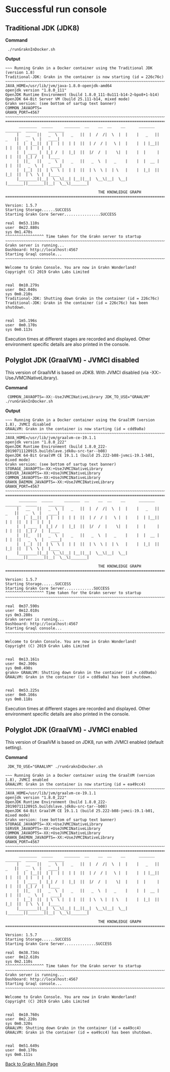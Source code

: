 # Successful run console

## Traditional JDK (JDK8)

**Command**
```
 ./runGraknInDocker.sh
```

**Output**

``` 
~~~ Running Grakn in a Docker container using the Traditional JDK (version 1.8)
Traditional-JDK: Grakn in the container is now starting (id = 226c76c)
~~~~~~~~~~~~~~~~~~~~~~~~~~~~~~~~~~~~~~~~~~~~~~~~~~~~~~~~~~~~~~~~~~~~~~~~~~
JAVA_HOME=/usr/lib/jvm/java-1.8.0-openjdk-amd64
openjdk version "1.8.0_111"
OpenJDK Runtime Environment (build 1.8.0_111-8u111-b14-2~bpo8+1-b14)
OpenJDK 64-Bit Server VM (build 25.111-b14, mixed mode)
Grakn version: (see bottom of sartup text banner)
COMMON_JAVAOPTS=
GRAKN_PORT=4567
~~~~~~~~~~~~~~~~~~~~~~~~~~~~~~~~~~~~~~~~~~~~~~~~~~~~~~~~~~~~~~~~~~~~~~~~~~
====================================================================================================
      ________  _____     _______  __    __  __    __      _______  _______  _____     _______
     |   __   ||   _  \  |   _   ||  |  /  /|  \  |  |    |   _   ||   _   ||   _  \  |   ____|
     |  |  |__||  | |  | |  | |  ||  | /  / |   \ |  |    |  | |__||  | |  ||  | |  | |  |
     |  | ____ |  |_| /  |  |_|  ||  |/  /  |    \|  |    |  |     |  | |  ||  |_| /  |  |____
     |  ||_   ||   _  \  |   _   ||   _  \  |   _    |    |  |  __ |  | |  ||   _  \  |   ____|
     |  |__|  ||  | \  \ |  | |  ||  | \  \ |  | \   |    |  |_|  ||  |_|  ||  | \  \ |  |____
     |________||__|  \__\|__| |__||__|  \__\|__|  \__|    |_______||_______||__|  \__\|_______|

                                         THE KNOWLEDGE GRAPH
====================================================================================================
                                                                                      Version: 1.5.7
Starting Storage......SUCCESS
Starting Grakn Core Server................SUCCESS

real  0m53.110s
user  0m22.880s
sys 0m1.470s
^^^^^^^^^^^^^^^^^ Time taken for the Grakn server to startup
~~~~~~~~~~~~~~~~~~~~~~~~~~~~~~~~~~~~~~~~~~~~~~~~~~~~~~~~~~~~~~~~~~~~~~~~~~
Grakn server is running...
Dashboard: http://localhost:4567
Starting Graql console...
~~~~~~~~~~~~~~~~~~~~~~~~~~~~~~~~~~~~~~~~~~~~~~~~~~~~~~~~~~~~~~~~~~~~~~~~~~

Welcome to Grakn Console. You are now in Grakn Wonderland!
Copyright (C) 2019 Grakn Labs Limited


real  0m10.279s
user  0m2.040s
sys 0m0.210s
Traditional-JDK: Shutting down Grakn in the container (id = 226c76c)
Traditional-JDK: Grakn in the container (id = 226c76c) has been shutdown.


real  1m5.196s
user  0m0.170s
sys 0m0.113s
```

Execution times at different stages are recorded and displayed. Other environment specific details are also printed in the console.

## Polyglot JDK (GraalVM) - JVMCI disabled

This version of GraalVM is based on JDK8. With JVMCI disabled (via -XX:-UseJVMCINativeLibrary).

**Command**

```
 COMMON_JAVAOPTS=-XX:-UseJVMCINativeLibrary JDK_TO_USE="GRAALVM" ./runGraknInDocker.sh
```

**Output**

```
~~~ Running Grakn in a Docker container using the GraalVM (version 1.8), JVMCI disabled
GRAALVM: Grakn in the container is now starting (id = cdd9a0a)
~~~~~~~~~~~~~~~~~~~~~~~~~~~~~~~~~~~~~~~~~~~~~~~~~~~~~~~~~~~~~~~~~~~~~~~~~~
JAVA_HOME=/usr/lib/jvm/graalvm-ce-19.1.1
openjdk version "1.8.0_222"
OpenJDK Runtime Environment (build 1.8.0_222-20190711120915.buildslave.jdk8u-src-tar--b08)
OpenJDK 64-Bit GraalVM CE 19.1.1 (build 25.222-b08-jvmci-19.1-b01, mixed mode)
Grakn version: (see bottom of sartup text banner)
STORAGE_JAVAOPTS=-XX:+UseJVMCINativeLibrary
SERVER_JAVAOPTS=-XX:+UseJVMCINativeLibrary
COMMON_JAVAOPTS=-XX:+UseJVMCINativeLibrary
GRAKN_DAEMON_JAVAOPTS=-XX:+UseJVMCINativeLibrary
GRAKN_PORT=4567
~~~~~~~~~~~~~~~~~~~~~~~~~~~~~~~~~~~~~~~~~~~~~~~~~~~~~~~~~~~~~~~~~~~~~~~~~~
====================================================================================================
      ________  _____     _______  __    __  __    __      _______  _______  _____     _______
     |   __   ||   _  \  |   _   ||  |  /  /|  \  |  |    |   _   ||   _   ||   _  \  |   ____|
     |  |  |__||  | |  | |  | |  ||  | /  / |   \ |  |    |  | |__||  | |  ||  | |  | |  |
     |  | ____ |  |_| /  |  |_|  ||  |/  /  |    \|  |    |  |     |  | |  ||  |_| /  |  |____
     |  ||_   ||   _  \  |   _   ||   _  \  |   _    |    |  |  __ |  | |  ||   _  \  |   ____|
     |  |__|  ||  | \  \ |  | |  ||  | \  \ |  | \   |    |  |_|  ||  |_|  ||  | \  \ |  |____
     |________||__|  \__\|__| |__||__|  \__\|__|  \__|    |_______||_______||__|  \__\|_______|

                                         THE KNOWLEDGE GRAPH
====================================================================================================
                                                                                      Version: 1.5.7
Starting Storage......SUCCESS
Starting Grakn Core Server.............SUCCESS
^^^^^^^^^^^^^^^^^ Time taken for the Grakn server to startup
~~~~~~~~~~~~~~~~~~~~~~~~~~~~~~~~~~~~~~~~~~~~~~~~~~~~~~~~~~~~~~~~~~~~~~~~~~

real  0m37.590s
user  0m12.010s
sys 0m3.280s
Grakn server is running...
Dashboard: http://localhost:4567
Starting Graql console...
~~~~~~~~~~~~~~~~~~~~~~~~~~~~~~~~~~~~~~~~~~~~~~~~~~~~~~~~~~~~~~~~~~~~~~~~~~

Welcome to Grakn Console. You are now in Grakn Wonderland!
Copyright (C) 2019 Grakn Labs Limited


real  0m13.161s
user  0m2.300s
sys 0m0.490s
grakn> GRAALVM: Shutting down Grakn in the container (id = cdd9a0a)
GRAALVM: Grakn in the container (id = cdd9a0a) has been shutdown.


real  0m53.225s
user  0m0.166s
sys 0m0.118s
```

Execution times at different stages are recorded and displayed. Other environment specific details are also printed in the console.


## Polyglot JDK (GraalVM) - JVMCI enabled

This version of GraalVM is based on JDK8, run with JVMCI enabled (default setting).

**Command**

```
 JDK_TO_USE="GRAALVM" ./runGraknInDocker.sh
```

```
~~~ Running Grakn in a Docker container using the GraalVM (version 1.8), JVMCI enabled
GRAALVM: Grakn in the container is now starting (id = ea49cc4)
~~~~~~~~~~~~~~~~~~~~~~~~~~~~~~~~~~~~~~~~~~~~~~~~~~~~~~~~~~~~~~~~~~~~~~~~~~
JAVA_HOME=/usr/lib/jvm/graalvm-ce-19.1.1
openjdk version "1.8.0_222"
OpenJDK Runtime Environment (build 1.8.0_222-20190711120915.buildslave.jdk8u-src-tar--b08)
OpenJDK 64-Bit GraalVM CE 19.1.1 (build 25.222-b08-jvmci-19.1-b01, mixed mode)
Grakn version: (see bottom of sartup text banner)
STORAGE_JAVAOPTS=-XX:+UseJVMCINativeLibrary
SERVER_JAVAOPTS=-XX:+UseJVMCINativeLibrary
COMMON_JAVAOPTS=-XX:+UseJVMCINativeLibrary
GRAKN_DAEMON_JAVAOPTS=-XX:+UseJVMCINativeLibrary
GRAKN_PORT=4567
~~~~~~~~~~~~~~~~~~~~~~~~~~~~~~~~~~~~~~~~~~~~~~~~~~~~~~~~~~~~~~~~~~~~~~~~~~
====================================================================================================
      ________  _____     _______  __    __  __    __      _______  _______  _____     _______
     |   __   ||   _  \  |   _   ||  |  /  /|  \  |  |    |   _   ||   _   ||   _  \  |   ____|
     |  |  |__||  | |  | |  | |  ||  | /  / |   \ |  |    |  | |__||  | |  ||  | |  | |  |
     |  | ____ |  |_| /  |  |_|  ||  |/  /  |    \|  |    |  |     |  | |  ||  |_| /  |  |____
     |  ||_   ||   _  \  |   _   ||   _  \  |   _    |    |  |  __ |  | |  ||   _  \  |   ____|
     |  |__|  ||  | \  \ |  | |  ||  | \  \ |  | \   |    |  |_|  ||  |_|  ||  | \  \ |  |____
     |________||__|  \__\|__| |__||__|  \__\|__|  \__|    |_______||_______||__|  \__\|_______|

                                         THE KNOWLEDGE GRAPH
====================================================================================================
                                                                                      Version: 1.5.7
Starting Storage......SUCCESS
Starting Grakn Core Server..............SUCCESS

real  0m38.734s
user  0m12.610s
sys 0m2.110s
^^^^^^^^^^^^^^^^^ Time taken for the Grakn server to startup
~~~~~~~~~~~~~~~~~~~~~~~~~~~~~~~~~~~~~~~~~~~~~~~~~~~~~~~~~~~~~~~~~~~~~~~~~~
Grakn server is running...
Dashboard: http://localhost:4567
Starting Graql console...
~~~~~~~~~~~~~~~~~~~~~~~~~~~~~~~~~~~~~~~~~~~~~~~~~~~~~~~~~~~~~~~~~~~~~~~~~~

Welcome to Grakn Console. You are now in Grakn Wonderland!
Copyright (C) 2019 Grakn Labs Limited


real  0m10.760s
user  0m2.220s
sys 0m0.320s
GRAALVM: Shutting down Grakn in the container (id = ea49cc4)
GRAALVM: Grakn in the container (id = ea49cc4) has been shutdown.


real  0m51.649s
user  0m0.170s
sys 0m0.111s
```


[Back to Grakn Main Page](./README.md)